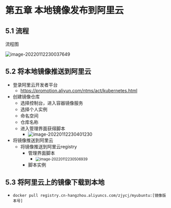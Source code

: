 #	第五章 本地镜像发布到阿里云

##	5.1 流程

流程图

![image-20220112230037649](C:\Users\张景一\AppData\Roaming\Typora\typora-user-images\image-20220112230037649.png)

##	5.2 将本地镜像推送到阿里云

* 登录阿里云开发者平台
  * https://promotion.aliyun.com/ntms/act/kubernetes.html
* 创建镜像仓库
  * 选择控制台，进入容器镜像服务
  * 选择个人实例
  * 命名空间
  * 仓库名称
  * 进入管理界面获得脚本
    * ![image-20220112230401230](C:\Users\张景一\AppData\Roaming\Typora\typora-user-images\image-20220112230401230.png)
* 将镜像推送到阿里云
  * 将镜像推送到阿里云registry
    * 管理界面脚本
      * <img src="C:\Users\张景一\AppData\Roaming\Typora\typora-user-images\image-20220112230506939.png" alt="image-20220112230506939" style="zoom:80%;" />
    * 脚本实例





##	5.3 将阿里云上的镜像下载到本地

* ```
  docker pull registry.cn-hangzhou.aliyuncs.com/zjycj/myubuntu:[镜像版本号]
  ```